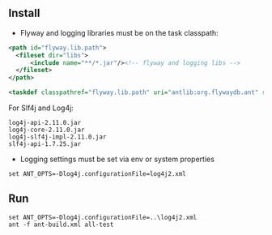## Install

- Flyway and logging libraries must be on the task classpath:

```xml
<path id="flyway.lib.path">
  <fileset dir="libs">
      <include name="**/*.jar"/><!-- flyway and logging libs -->
  </fileset>
</path>

<taskdef classpathref="flyway.lib.path" uri="antlib:org.flywaydb.ant" resource="org/flywaydb/ant/antlib.xml" />
```

For Slf4j and Log4j:
```
log4j-api-2.11.0.jar
log4j-core-2.11.0.jar
log4j-slf4j-impl-2.11.0.jar
slf4j-api-1.7.25.jar
```

- Logging settings must be set via env or system properties
```
set ANT_OPTS=-Dlog4j.configurationFile=log4j2.xml
```

## Run

```
set ANT_OPTS=-Dlog4j.configurationFile=..\log4j2.xml
ant -f ant-build.xml all-test 
```